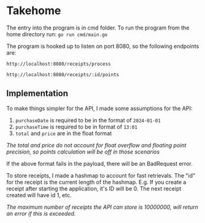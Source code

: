 # Takehome 
The entry into the program is in cmd folder. To run the program from the home directory run: 
 ```go run cmd/main.go``` 

The program is hooked up to listen on port 8080, so the following endpoints are:

```
http://localhost:8080/receipts/process

http://localhost:8080/receipts/:id/points
```


## Implementation
To make things simpler for the API, I made some assumptions for the API: 

1. ```purchaseDate``` is required to be in the format of ```2024-01-01```
2. ```purchaseTime``` is required to be in format of ```13:01```
3. ```total``` and ```price``` are in the float format

*The total and price do not account for float overflow and floating point precision, so points calculation will be off in those scenarios*

If the above format fails in the payload, there will be an BadRequest error.

To store receipts, I made a hashmap to account for fast retrievals. The "id" for the receipt is the current length of the hashmap.
E.g.
If you create a receipt after starting the application, it's ID will be 0. The next receipt created will have id 1, etc.

*The maximum number of receipts the API can store is 10000000, will return an error if this is exceeded.*


